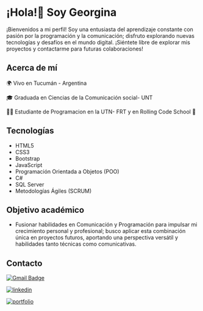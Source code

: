 # ¡Hola!👋 Soy Georgina

¡Bienvenidos a mi perfil! Soy una entusiasta del aprendizaje constante con pasión por la programación y la comunicación; disfruto explorando nuevas tecnologías y desafíos en el mundo digital.
¡Siéntete libre de explorar mis proyectos y contactarme para futuras colaboraciones!

## Acerca de mí

🌍 Vivo en Tucumán - Argentina

🎓 Graduada en Ciencias de la Comunicación social- UNT

👩‍💻 Estudiante de Programacion en la UTN- FRT y en Rolling Code School 🚀 

## Tecnologías

- HTML5
- CSS3
- Bootstrap
- JavaScript
- Programación Orientada a Objetos (POO)
- C#
- SQL Server
- Metodologías Ágiles (SCRUM)

## Objetivo académico

- Fusionar habilidades en Comunicación y Programación para impulsar mi crecimiento personal y profesional; busco aplicar esta combinación única en proyectos futuros, aportando una perspectiva versátil y habilidades tanto técnicas como comunicativas.

## Contacto

[![Gmail Badge](https://img.shields.io/badge/-mgorasiya1974@gmail.com-c14438?style=flat-square&logo=Gmail&logoColor=white&link=mailto:ashwanicena5@gmail.com)](mailto:georginacostilla@gmail.com)

[![linkedin](https://img.shields.io/badge/linkedin-0A66C2?style=for-the-badge&logo=linkedin&logoColor=white)](https://www.linkedin.com/in/georgina-costilla/)

[![portfolio](https://img.shields.io/badge/my_portfolio-000?style=for-the-badge&logo=ko-fi&logoColor=white)](https://portfoliogeorginacostilla.netlify.app/)

